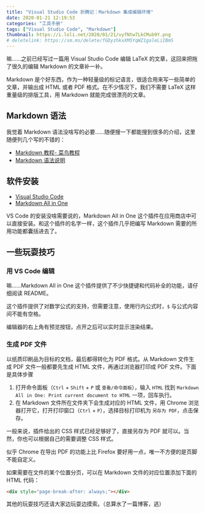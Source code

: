 ```yaml
---
title: "Visual Studio Code 折腾记：Markdown 集成编辑环境"
date: 2020-01-21 12:19:53
categories: "工具手册"
tags: ["Visual Studio Code", "Markdown"]
thumbnail: https://i.loli.net/2020/01/21/vyfNtw7LkCMub9Y.png
# deletelink: https://sm.ms/delete/fGDyzhkxXM5YqWZ1galeLiIBmS
---
```


嘛……之前已经写过一篇用 Visual Studio Code 编辑 LaTeX 的文章，这回来把拖了很久的编辑 Markdown 的文章补一补。

Markdown 是个好东西，作为一种轻量级的标记语言，很适合用来写一些简单的文章，并输出成 HTML 或者 PDF 格式。在不少情况下，我们不需要 LaTeX 这样重量级的排版工具，用 Markdown 就能完成很漂亮的文章。

## Markdown 语法
我觉着 Markdown 语法没啥写的必要……随便搜一下都能搜到很多的介绍，这里随便列几个写的不错的：
* [Markdown 教程-  菜鸟教程](https://www.runoob.com/markdown/md-tutorial.html)
* [Markdown 语法说明](http://shouce.jb51.net/markdown/)

<!--，但这里还是简单说一下吧……Markdown 的语法多种多样，也不是所有的编辑器都支持这么多的语法，这里选择的只是一部分我通常使用的 Markdown 语法。

> 
### 标题
用对应数量的 `#` 表示一至六级标题。
```Markdown
# 这是一级标题
## 这是二级标题
### 这是三级标题
#### 这是四级标题
##### 这是五级标题
###### 这是六级标题
```
> 一般很少使用五级和六级标题。

### 段落
在一行文本的后面添加 2 个空格来换行，在一段文本的后面添加 1 个空行来分段。
```Markdown
这是第一段的第一行  
这是第一段的第二行

这是第二段
```

在新的一个段落，用 3 个以上的减号 `-` 添加一条分隔线。
```Markdown
分隔线前

---
分隔线后
```

### 强调
在文字两端添加 1~3 个 `*`，分别表示斜体、粗体、斜粗体三种强调。在文字两端添加 2 个 `~`，表示添加删除线。
```Markdown
*斜体*
**粗体**
***斜粗体***
~~删除线~~
```

> 由于字体的限制，斜粗体很少使用。

### 列表
在文字前添加 `*`、`-` 或 `+` 和一个空格来生成无序列表。在文字前添加数字、`.` 和一个空格来生成有序列表。可以通过 4 个空格缩进来形成嵌套。

```Markdown
* 列表第 1 项
* 列表第 2 项
* 列表第 3 项

1. 列表第 1 项
2. 列表第 2 项
8. 列表前的数字编号并不重要
    * 嵌套列表
    * 嵌套列表
3. 列表第 4 项
```

### -->

## 软件安装
* [Visual Studio Code](https://code.visualstudio.com/)
* [Markdown All in One](https://marketplace.visualstudio.com/items?itemName=yzhang.markdown-all-in-one)

VS Code 的安装没啥需要说的，Markdown All in One 这个插件在应用商店中可以直接安装。和这个插件的名字一样，这个插件几乎把编写 Markdown 需要的所用功能都囊括进去了。

## 一些玩耍技巧
### 用 VS Code 编辑
嘛……Markdown All in One 这个插件提供了不少快捷键和代码补全的功能，请仔细阅读 README。

这个插件提供了对数学公式的支持，但需要注意，使用行内公式时，`$` 与公式内容间不能有空格。

编辑器的右上角有预览按钮，点开之后可以实时显示渲染结果。

### 生成 PDF 文件
以纸质印刷品为目标的文档，最后都得转化为 PDF 格式。从 Markdown 文件生成 PDF 文件一般都要先生成 HTML 文件，再通过浏览器打印成 PDF 文件。下面是具体步骤

1. 打开命令面板（`Ctrl` + `Shift` + `P` 或 `查看/命令面板`），输入 `HTML` 找到 `Markdown All in One: Print current document to HTML` 一项，回车执行。
2. 在 Markdown 文件所在文件夹下会生成对应的 HTML 文件，用 Chrome 浏览器打开它，打开打印窗口（`Ctrl` + `P`），选择目标打印机为 `另存为 PDF`，点击保存。

一般来说，插件给出的 CSS 样式已经足够好了，直接另存为 PDF 就可以。当然，你也可以根据自己的需要调整 CSS 样式。

似乎 Chrome 在导出 PDF 的功能上比 Firefox 要好用一点，唯一不方便的是页脚不能自定义。

如果需要在文件的某个位置分页，可以在 Markdown 文件的对应位置添加下面的 HTML 代码：
```HTML
<div style="page-break-after: always;"></div>
```

其他的玩耍技巧还请大家边玩耍边摸索。（总算水了一篇博客，逃）